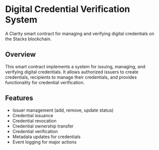 # Digital Credential Verification System

A Clarity smart contract for managing and verifying digital credentials on the Stacks blockchain.

## Overview

This smart contract implements a system for issuing, managing, and verifying digital credentials. It allows authorized issuers to create credentials, recipients to manage their credentials, and provides functionality for credential verification.

## Features

- Issuer management (add, remove, update status)
- Credential issuance
- Credential revocation
- Credential ownership transfer
- Credential verification
- Metadata updates for credentials
- Event logging for major actions
